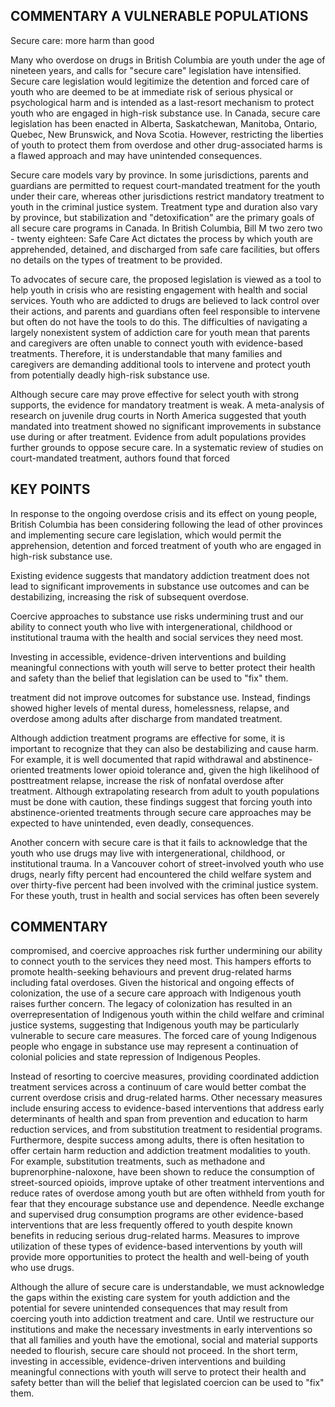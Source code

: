 ## COMMENTARY A VULNERABLE POPULATIONS

Secure care: more harm than good

Many who overdose on drugs in British Columbia are youth under the age of nineteen years, and calls for "secure care" legislation have intensified. Secure care legislation would legitimize the detention and forced care of youth who are deemed to be at immediate risk of serious physical or psychological harm and is intended as a last-resort mechanism to protect youth who are engaged in high-risk substance use. In Canada, secure care legislation has been enacted in Alberta, Saskatchewan, Manitoba, Ontario, Quebec, New Brunswick, and Nova Scotia. However, restricting the liberties of youth to protect them from overdose and other drug-associated harms is a flawed approach and may have unintended consequences.

Secure care models vary by province. In some jurisdictions, parents and guardians are permitted to request court-mandated treatment for the youth under their care, whereas other jurisdictions restrict mandatory treatment to youth in the criminal justice system. Treatment type and duration also vary by province, but stabilization and "detoxification" are the primary goals of all secure care programs in Canada. In British Columbia, Bill M two zero two - twenty eighteen: Safe Care Act dictates the process by which youth are apprehended, detained, and discharged from safe care facilities, but offers no details on the types of treatment to be provided.

To advocates of secure care, the proposed legislation is viewed as a tool to help youth in crisis who are resisting engagement with health and social services. Youth who are addicted to drugs are believed to lack control over their actions, and parents and guardians often feel responsible to intervene but often do not have the tools to do this. The difficulties of navigating a largely nonexistent system of addiction care for youth mean that parents and caregivers are often unable to connect youth with evidence-based treatments. Therefore, it is understandable that many families and caregivers are demanding additional tools to intervene and protect youth from potentially deadly high-risk substance use.

Although secure care may prove effective for select youth with strong supports, the evidence for mandatory treatment is weak. A meta-analysis of research on juvenile drug courts in North America suggested that youth mandated into treatment showed no significant improvements in substance use during or after treatment. Evidence from adult populations provides further grounds to oppose secure care. In a systematic review of studies on court-mandated treatment, authors found that forced


## KEY POINTS

In response to the ongoing overdose crisis and its effect on young people, British Columbia has been considering following the lead of other provinces and implementing secure care legislation, which would permit the apprehension, detention and forced treatment of youth who are engaged in high-risk substance use.

Existing evidence suggests that mandatory addiction treatment does not lead to significant improvements in substance use outcomes and can be destabilizing, increasing the risk of subsequent overdose.

Coercive approaches to substance use risks undermining trust and our ability to connect youth who live with intergenerational, childhood or institutional trauma with the health and social services they need most.

Investing in accessible, evidence-driven interventions and building meaningful connections with youth will serve to better protect their health and safety than the belief that legislation can be used to "fix" them.

treatment did not improve outcomes for substance use. Instead, findings showed higher levels of mental duress, homelessness, relapse, and overdose among adults after discharge from mandated treatment.

Although addiction treatment programs are effective for some, it is important to recognize that they can also be destabilizing and cause harm. For example, it is well documented that rapid withdrawal and abstinence-oriented treatments lower opioid tolerance and, given the high likelihood of posttreatment relapse, increase the risk of nonfatal overdose after treatment. Although extrapolating research from adult to youth populations must be done with caution, these findings suggest that forcing youth into abstinence-oriented treatments through secure care approaches may be expected to have unintended, even deadly, consequences.

Another concern with secure care is that it fails to acknowledge that the youth who use drugs may live with intergenerational, childhood, or institutional trauma. In a Vancouver cohort of street-involved youth who use drugs, nearly fifty percent had encountered the child welfare system and over thirty-five percent had been involved with the criminal justice system. For these youth, trust in health and social services has often been severely


## COMMENTARY

compromised, and coercive approaches risk further undermining our ability to connect youth to the services they need most. This hampers efforts to promote health-seeking behaviours and prevent drug-related harms including fatal overdoses. Given the historical and ongoing effects of colonization, the use of a secure care approach with Indigenous youth raises further concern. The legacy of colonization has resulted in an overrepresentation of Indigenous youth within the child welfare and criminal justice systems, suggesting that Indigenous youth may be particularly vulnerable to secure care measures. The forced care of young Indigenous people who engage in substance use may represent a continuation of colonial policies and state repression of Indigenous Peoples.

Instead of resorting to coercive measures, providing coordinated addiction treatment services across a continuum of care would better combat the current overdose crisis and drug-related harms. Other necessary measures include ensuring access to evidence-based interventions that address early determinants of health and span from prevention and education to harm reduction services, and from substitution treatment to residential programs. Furthermore, despite success among adults, there is often hesitation to offer certain harm reduction and addiction treatment modalities to youth. For example, substitution treatments, such as methadone and buprenorphine-naloxone, have been shown to reduce the consumption of street-sourced opioids, improve uptake of other treatment interventions and reduce rates of overdose among youth but are often withheld from youth for fear that they encourage substance use and dependence. Needle exchange and supervised drug consumption programs are other evidence-based interventions that are less frequently offered to youth despite known benefits in reducing serious drug-related harms. Measures to improve utilization of these types of evidence-based interventions by youth will provide more opportunities to protect the health and well-being of youth who use drugs.

Although the allure of secure care is understandable, we must acknowledge the gaps within the existing care system for youth addiction and the potential for severe unintended consequences that may result from coercing youth into addiction treatment and care. Until we restructure our institutions and make the necessary investments in early interventions so that all families and youth have the emotional, social and material supports needed to flourish, secure care should not proceed. In the short term, investing in accessible, evidence-driven interventions and building meaningful connections with youth will serve to protect their health and safety better than will the belief that legislated coercion can be used to "fix" them.